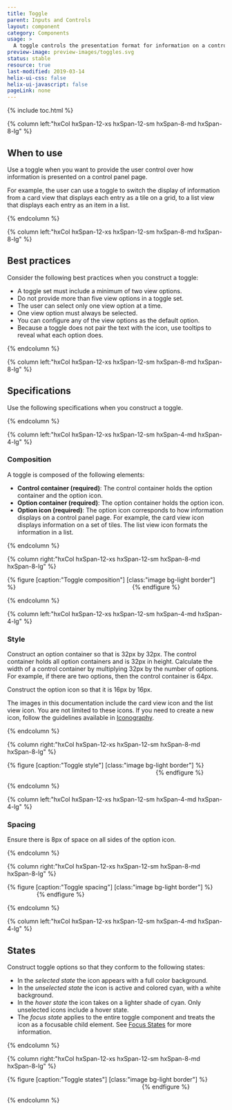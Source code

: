 ```yaml
---
title: Toggle
parent: Inputs and Controls
layout: component
category: Components
usage: >
  A toggle controls the presentation format for information on a control panel page.
preview-image: preview-images/toggles.svg
status: stable
resource: true
last-modified: 2019-03-14
helix-ui-css: false
helix-ui-javascript: false
pageLink: none
---
```


{% include toc.html %}

<section class="static-section" markdown="1">

<div class="hxRow"  markdown="1">

{% column left:"hxCol hxSpan-12-xs hxSpan-12-sm hxSpan-8-md hxSpan-8-lg" %}

## When to use

Use a toggle when you want to provide the user control over how information is presented on a control panel page.

For example, the user can use a toggle to switch the display of information from a card view that displays each entry as a tile on a grid, to a list view that displays each entry as an item in a list.

{% endcolumn %}

</div>

</section>

<section class="static-section" markdown="1">

<div class="hxRow"  markdown="1">

{% column left:"hxCol hxSpan-12-xs hxSpan-12-sm hxSpan-8-md hxSpan-8-lg" %}

## Best practices

Consider the following best practices when you construct a toggle:

- A toggle set must include a minimum of two view options.
- Do not provide more than five view options in a toggle set.
- The user can select only one view option at a time.
- One view option must always be selected.
- You can configure any of the view options as the default option.
- Because a toggle does not pair the text with the icon, use tooltips to reveal what each option does.

{% endcolumn %}

</div>

</section>

<section class="static-section" markdown="1">

<div class="hxRow"  markdown="1">

{% column left:"hxCol hxSpan-12-xs hxSpan-12-sm hxSpan-8-md hxSpan-8-lg" %}

## Specifications

Use the following specifications when you construct a toggle.

{% endcolumn %}

</div>

</section>

<section class="static-section" markdown="1">

<div class="hxRow"  markdown="1">

{% column left:"hxCol hxSpan-12-xs hxSpan-12-sm hxSpan-4-md hxSpan-4-lg" %}

### Composition

A toggle is composed of the following elements:

- **Control container (required)**: The control container holds the option container and the option icon.
- **Option container (required)**: The option container holds the option icon.
- **Option icon (required)**: The option icon corresponds to how information displays on a control panel page. For example, the card view icon displays information on a set of tiles. The list view icon formats the information in a list.

{% endcolumn %}

{% column right:"hxCol hxSpan-12-xs hxSpan-12-sm hxSpan-8-md hxSpan-8-lg" %}

{% figure [caption:"Toggle composition"] [class:"image bg-light border"] %}
<embed src="{{site.url}}/assets/images/components/inputs-and-controls/toggle/toggle_composition.png" width="262px"/>
{% endfigure %}

{% endcolumn %}

</div>

</section>

<section class="static-section" markdown="1">

<div class="hxRow"  markdown="1">

{% column left:"hxCol hxSpan-12-xs hxSpan-12-sm hxSpan-4-md hxSpan-4-lg" %}

### Style

Construct an option container so that is 32px by 32px. The control container holds all option containers and is 32px in height. Calculate the width of a control container by multiplying 32px by the number of options. For example, if there are two options, then the control container is 64px.

Construct the option icon so that it is 16px by 16px.

The images in this documentation include the card view icon and the list view icon. You are not limited to these icons. If you need to create a new icon, follow the guidelines available in [Iconography]({{site.baseurl}}/style/iconography.html#icon-construction).

{% endcolumn %}

{% column right:"hxCol hxSpan-12-xs hxSpan-12-sm hxSpan-8-md hxSpan-8-lg" %}

{% figure [caption:"Toggle style"] [class:"image bg-light border"] %}
<embed src="{{site.url}}/assets/images/components/inputs-and-controls/toggle/toggle_style.png" width="340px"/>
{% endfigure %}

{% endcolumn %}

</div>

</section>

<section class="static-section" markdown="1">

<div class="hxRow"  markdown="1">

{% column left:"hxCol hxSpan-12-xs hxSpan-12-sm hxSpan-4-md hxSpan-4-lg" %}

### Spacing

Ensure there is 8px of space on all sides of the option icon.

{% endcolumn %}

{% column right:"hxCol hxSpan-12-xs hxSpan-12-sm hxSpan-8-md hxSpan-8-lg" %}

{% figure [caption:"Toggle spacing"] [class:"image bg-light border"] %}
<embed src="{{site.url}}/assets/images/components/inputs-and-controls/toggle/toggle_spacing.png" width="64px"/>
{% endfigure %}

{% endcolumn %}

</div>

</section>

<section class="static-section" markdown="1">

<div class="hxRow"  markdown="1">

{% column left:"hxCol hxSpan-12-xs hxSpan-12-sm hxSpan-4-md hxSpan-4-lg" %}

## States

Construct toggle options so that they conform to the following states:

- In the *selected state* the icon appears with a full color background.
- In the *unselected state* the icon is active and colored cyan, with a white background.
- In the *hover state* the icon takes on a lighter shade of cyan. Only unselected icons include a hover state.
- The *focus state* applies to the entire toggle component and treats the icon as a focusable child element. See [Focus States]({{site.baseurl}}/style/focus-states.html#focusable-child-elements) for more information.

{% endcolumn %}

{% column right:"hxCol hxSpan-12-xs hxSpan-12-sm hxSpan-8-md hxSpan-8-lg" %}

{% figure [caption:"Toggle states"] [class:"image bg-light border"] %}
<embed src="{{site.url}}/assets/images/components/inputs-and-controls/toggle/toggle_states.png" width="308px"/>
{% endfigure %}

{% endcolumn %}

</div>

</section>
